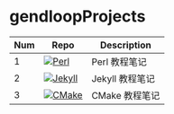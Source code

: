 # gendloopProjects

| **Num** | **Repo** | **Description** |
| ---- | ---- | ---- |
| 1 | [![Perl](https://img.shields.io/static/v1?label=Project&message=Perl&color=blue)](https://github.com/gendloop/Perl)| Perl 教程笔记 |
| 2 | [![Jekyll](https://img.shields.io/static/v1?label=Project&message=Jekyll&color=blue)](https://github.com/gendloop/Jekyll)| Jekyll 教程笔记 |
| 3 | [![CMake](https://img.shields.io/static/v1?label=Project&message=CMake&color=blue)](https://github.com/gendloop/CMake)| CMake 教程笔记 |
